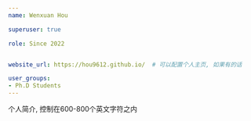 ```yaml
---
name: Wenxuan Hou

superuser: true

role: Since 2022


website_url: https://hou9612.github.io/  # 可以配置个人主页, 如果有的话

user_groups:
- Ph.D Students
---
```

个人简介, 控制在600-800个英文字符之内